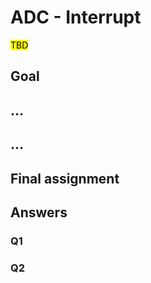 # ADC - Interrupt

<mark>TBD</mark>

## Goal

## ...


## ...


## Final assignment

## Answers

### Q1
 
### Q2
